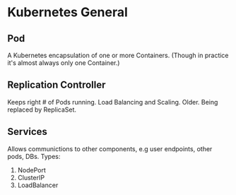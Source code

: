 # Kubernetes General

## Pod

A Kubernetes encapsulation of one or more Containers.  (Though in practice it's almost always only one Container.)

## Replication Controller

Keeps right # of Pods running.  Load Balancing and Scaling.
Older.  Being replaced by ReplicaSet.

## Services

Allows communictions to other components, e.g user endpoints, other pods, DBs.  Types:
1. NodePort
1. ClusterIP
1. LoadBalancer